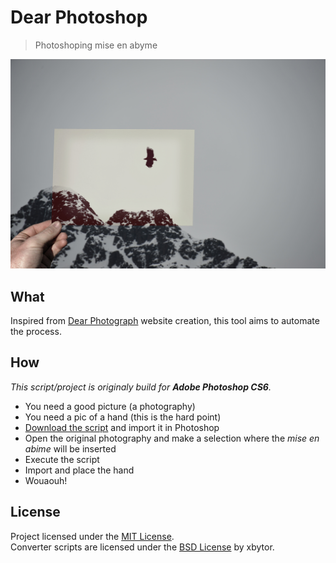 # Dear Photoshop

> Photoshoping mise en abyme

![example](assets/result_1.jpg)

## What

Inspired from [Dear Photograph](http://dearphotograph.com/) website creation, this tool aims to automate
the process.

## How

_This script/project is originaly build for **Adobe Photoshop CS6**._

* You need a good picture (a photography)
* You need a pic of a hand (this is the hard point)
* [Download the script](https://raw.githubusercontent.com/LeoColomb/DearPhotoshop/master/src/DearPhotoshop.atn) and import it in Photoshop
* Open the original photography and make a selection where the _mise en abime_ will be inserted
* Execute the script
* Import and place the hand
* Wouaouh!

## License

Project licensed under the [MIT License](LICENSE).  
Converter scripts are licensed under the [BSD License](http://ps-scripts.cvs.sourceforge.net/viewvc/ps-scripts/xtools/LICENSE) by xbytor.
